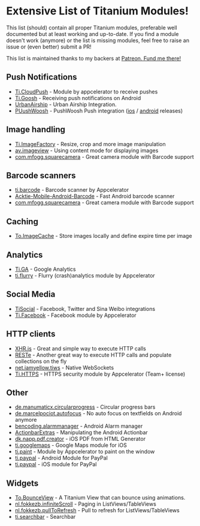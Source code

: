 # Extensive List of Titanium Modules!
This list (should) contain all proper Titanium modules, preferable well documented but at least working and up-to-date. If you find a module doesn't work (anymore) or the list is missing modules, feel free to raise an issue or (even better) submit a PR!

This list is maintained thanks to my backers at [Patreon. Fund me there!](https://www.patreon.com/wraldpyk)

## Push Notifications
- [Ti.CloudPush](http://docs.appcelerator.com/platform/latest/#!/api/Modules.CloudPush) - Module by appcelerator to receive pushes
- [Ti.Goosh](https://github.com/caffeinalab/ti.goosh) - Receiving push notifications on Android
- [UrbanAirship](https://bintray.com/urbanairship/titanium/titanium-module#) - Urban Airship Integration.
- [PUushWoosh](https://github.com/Pushwoosh/pushwoosh-appcelerator-titanium) - PushWoosh Push integration ([ios](https://github.com/Pushwoosh/pushwoosh-ios-sdk/releases) / [android](https://github.com/Pushwoosh/pushwoosh-android-sdk/releases) releases)

## Image handling
- [Ti.ImageFactory](https://github.com/appcelerator-modules/ti.imagefactory) - Resize, crop and more image manipulation 
- [av.imageview](https://github.com/AndreaVitale/imageview) - Using content mode for displaying images
- [com.mfogg.squarecamera](https://github.com/mikefogg/squarecamera) - Great camera module with Barcode support

## Barcode scanners
- [ti.barcode](https://github.com/appcelerator-archive/ti.barcode) - Barcode scanner by Appcelerator
- [Acktie-Mobile-Android-Barcode](https://github.com/acktie/Acktie-Mobile-Android-Barcode) - Fast Android barcode scanner
- [com.mfogg.squarecamera](https://github.com/mikefogg/squarecamera) - Great camera module with Barcode support

## Caching
- [To.ImageCache](https://github.com/Topener/To.ImageCache) - Store images locally and define expire time per image

## Analytics
- [Ti.GA](https://github.com/benbahrenburg/Ti.GA) - Google Analytics
- [ti.flurry](https://github.com/appcelerator-archive/ti.flurry) - Flurry (crash)analytics module by Appcelerator

## Social Media
- [TiSocial](https://github.com/viezel/TiSocial.Framework) - Facebook, Twitter and Sina Weibo integrations
- [Ti.Facebook](http://docs.appcelerator.com/platform/latest/#!/api/Modules.Facebook) - Facebook module by Appcelerator

## HTTP clients
- [XHR.js](https://github.com/raulriera/XHR) - Great and simple way to execute HTTP calls
- [RESTe](https://github.com/jasonkneen/RESTe) - Another great way to execute HTTP calls and populate collections on the fly
- [net.iamyellow.tiws](https://github.com/omorandi/tiws) - Native WebSockets
- [Ti.HTTPS](http://docs.appcelerator.com/platform/latest/#!/api/Modules.Https) - HTTPS security module by Appcelerator (Team+ license)

## Other
- [de.manumaticx.circularprogress](https://github.com/manumaticx/circularprogress) - Circular progress bars
- [de.marcelpociot.autofocus](https://github.com/mpociot/TiAndroidAutofocus) - No auto focus on textfields on Android anymore
- [bencoding.alarmmanager](https://github.com/benbahrenburg/benCoding.AlarmManager) - Android Alarm manager
- [ActionbarExtras](https://github.com/ricardoalcocer/actionbarextras) - Manipulating the Android Actionbar
- [dk.napp.pdf.creator](https://github.com/viezel/NappPDFCreator) - iOS PDF from HTML Generator
- [ti.googlemaps](https://github.com/hansemannn/ti.googlemaps) - Google Maps module for iOS
- [ti.paint](https://github.com/appcelerator-archive/ti.paint) - Module by Appcelerator to paint on the window
- [ti.paypal](https://github.com/AppWerft/Ti.Paypal) - Android Module for PayPal
- [ti.paypal](https://github.com/hansemannn/ti.paypal) - iOS module for PayPal

## Widgets
- [To.BounceView](https://github.com/Topener/To.BounceView) - A Titanium View that can bounce using animations. 
- [nl.fokkezb.infiniteScroll](https://github.com/FokkeZB/nl.fokkezb.infiniteScroll) - Paging in ListViews/TableViews
- [nl.fokkezb.pullToRefresh](https://github.com/FokkeZB/nl.fokkezb.pullToRefresh) - Pull to refresh for ListViews/TableViews
- [ti.searchbar](https://github.com/caffeinalab/ti.searchbar) - Searchbar
